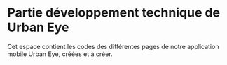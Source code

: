 # Partie développement technique de Urban Eye

Cet espace contient les codes des différentes pages de notre application mobile Urban Eye,  créées et à créer.
